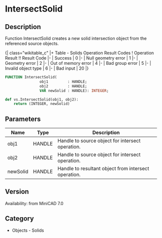 # IntersectSolid

## Description
Function IntersectSolid creates a new solid intersection object from the referenced source objects.

{| class="wikitable_c"
|+ Table - Solids Operation Result Codes
! Operation Result !! Result Code
|-
| Success
| 0
|-
| Null geometry error
| 1
|-
| Geometry error
| 2
|-
| Out of memory error
| 4
|-
| Bad group error
| 5
|-
| Invalid object type
| 6
|-
| Bad input
| 20
|}

```pascal
FUNCTION IntersectSolid(
				obj1         : HANDLE;
				obj2         : HANDLE;
				VAR newSolid : HANDLE): INTEGER;
```

```python
def vs.IntersectSolid(obj1, obj2):
    return (INTEGER, newSolid)
```

## Parameters
|Name|Type|Description|
|---|---|---|
|obj1|HANDLE|Handle to source object for intersect operation.|
|obj2|HANDLE|Handle to source object for intersect operation.|
|newSolid|HANDLE|Handle to resultant object from intersect operation.|

## Version
Availability: from MiniCAD 7.0

## Category
* Objects - Solids


